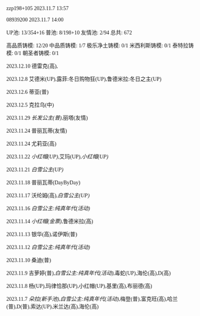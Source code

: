 <font face="Fira Code">

zzp198+105 2023.11.7 13:57

08939200 2023.11.7 14:00

UP池: 13/354+16  普池: 8/198+10  友情池: 2/94  总共: 672

高品质铸模: 12/20  中品质铸模: 1/7  极乐净土铸模: 0/1  米西利斯铸模: 0/1  泰特拉铸模: 0/1  朝圣者铸模: 0/1

2023.12.10 德雷克(高),

2023.12.8 艾德米(UP),露菲:冬日购物狂(UP),鲁德米拉:冬日之主(UP)

2023.12.6 蒂亚(普)

2023.12.5 克拉乌(中)

2023.11.29 *长发公主(普)*,丽塔(友情)

2023.11.24 普丽瓦蒂(友情)

2023.11.24 尤莉亚(高)

2023.11.22 *小红帽(UP)*,艾玛(UP),*小红帽(UP)*

2023.11.21 *白雪公主(UP)*

2023.11.18 普丽瓦蒂(DayByDay)

2023.11.17 沃纶姆(高),*白雪公主(UP)*

2023.11.16 *白雪公主:纯真年代(活动)*

2023.11.14 *小红帽(金票)*,鲁德米拉(高)

2023.11.13 银华(高),诺伊斯(普)

2023.11.12 *白雪公主:纯真年代(活动)*

2023.11.10 桑迪(普)

2023.11.9 吉萝婷(普),*白雪公主:纯真年代(活动)*,毒蛇(UP),海伦(高),D(高)

2023.11.8 杨(UP),玛律恰那(UP),小红帽(UP),基里(高),布丽德(高)

2023.11.7 *朵拉(新手池)*,*白雪公主:纯真年代(活动)*,梅登(普),富克旺(高),哈兰(普),D(普),索达(UP),米兰达(高),海伦(高)

</font>
